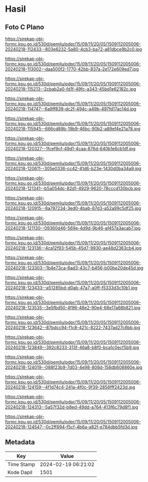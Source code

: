 # Hasil

## Foto C Plano

https://sirekap-obj-formc.kpu.go.id/530d/pemilu/pdpr/15/09/11/20/05/1509112005006-20240218-112433--803e6232-5a80-4cb3-ba72-a81dbce9b2c0.jpg

https://sirekap-obj-formc.kpu.go.id/530d/pemilu/pdpr/15/09/11/20/05/1509112005006-20240218-113002--daa500f2-1770-42bb-837a-2e172e609ed7.jpg

https://sirekap-obj-formc.kpu.go.id/530d/pemilu/pdpr/15/09/11/20/05/1509112005006-20240218-115213--2cbab2a0-fd1f-49fc-a343-45bd1e62182c.jpg

https://sirekap-obj-formc.kpu.go.id/530d/pemilu/pdpr/15/09/11/20/05/1509112005006-20240218-114747--6a9ff839-dc2f-494c-a49b-497fd17ac14d.jpg

https://sirekap-obj-formc.kpu.go.id/530d/pemilu/pdpr/15/09/11/20/05/1509112005006-20240218-115945--666cd89b-19b9-46bc-90b2-a89ef4e21a78.jpg

https://sirekap-obj-formc.kpu.go.id/530d/pemilu/pdpr/15/09/11/20/05/1509112005006-20240218-120327--1fcef9cf-49d1-4caa-876d-640b1e6cb1df.jpg

https://sirekap-obj-formc.kpu.go.id/530d/pemilu/pdpr/15/09/11/20/05/1509112005006-20240218-120611--305e0336-cc42-41d6-b23e-1430d0ba34a9.jpg

https://sirekap-obj-formc.kpu.go.id/530d/pemilu/pdpr/15/09/11/20/05/1509112005006-20240218-121341--b5a054dc-82d1-4929-9620-78cccd130bcb.jpg

https://sirekap-obj-formc.kpu.go.id/530d/pemilu/pdpr/15/09/11/20/05/1509112005006-20240218-120915--8a797234-3ed0-4bab-87d3-a52a99c5df25.jpg

https://sirekap-obj-formc.kpu.go.id/530d/pemilu/pdpr/15/09/11/20/05/1509112005006-20240218-121130--09360d46-569e-4d9d-9b46-af457a3acab7.jpg

https://sirekap-obj-formc.kpu.go.id/530d/pemilu/pdpr/15/09/11/20/05/1509112005006-20240218-123136--4ca12f93-545b-45d7-9930-ae48d2363cb4.jpg

https://sirekap-obj-formc.kpu.go.id/530d/pemilu/pdpr/15/09/11/20/05/1509112005006-20240218-123303--1b4e73ca-6ad3-43c7-b456-b00be20de45d.jpg

https://sirekap-obj-formc.kpu.go.id/530d/pemilu/pdpr/15/09/11/20/05/1509112005006-20240218-123433--a51285bd-d0ab-47a7-a0ff-f5333d3c10b1.jpg

https://sirekap-obj-formc.kpu.go.id/530d/pemilu/pdpr/15/09/11/20/05/1509112005006-20240218-123535--3e5fbd50-4f96-48e2-90e4-68e17a68b821.jpg

https://sirekap-obj-formc.kpu.go.id/530d/pemilu/pdpr/15/09/11/20/05/1509112005006-20240218-123642--87bdcc94-f1c8-421c-8222-7437ad27c6bb.jpg

https://sirekap-obj-formc.kpu.go.id/530d/pemilu/pdpr/15/09/11/20/05/1509112005006-20240218-123849--392c8233-313f-46a8-b8f0-bca1c0ecf5b9.jpg

https://sirekap-obj-formc.kpu.go.id/530d/pemilu/pdpr/15/09/11/20/05/1509112005006-20240218-124019--088f23b9-7d03-4e98-808d-158db608860e.jpg

https://sirekap-obj-formc.kpu.go.id/530d/pemilu/pdpr/15/09/11/20/05/1509112005006-20240218-124159--4f1d74c4-241a-4f0c-9f39-2856fff2423d.jpg

https://sirekap-obj-formc.kpu.go.id/530d/pemilu/pdpr/15/09/11/20/05/1509112005006-20240218-124313--5a57f32d-b8ed-49dd-a764-413f6c79d8f1.jpg

https://sirekap-obj-formc.kpu.go.id/530d/pemilu/pdpr/15/09/11/20/05/1509112005006-20240218-124547--0c2ff894-f5cf-4b6a-a82f-e784dbb5fd3d.jpg


## Metadata

| Key        | Value               |
| ---------- | ------------------- |
| Time Stamp | 2024-02-19 06:21:02 |
| Kode Dapil | 1501                |



